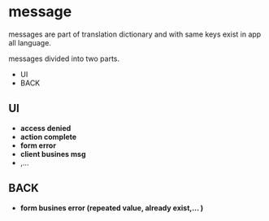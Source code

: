 # message

messages are part of translation dictionary and with same keys exist in app all language.

messages divided into two parts.

- UI
- BACK

## UI

- **access denied**
- **action complete**
- **form error**
- **client busines msg**
- ,...

## BACK

- **form busines error (repeated value, already exist,... )**
